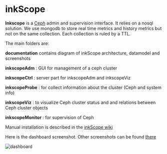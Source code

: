 inkScope
========

**Inkscope** is  a [Ceph](http://ceph.com) admin and supervision interface. It  relies on a nosql solution. We use  mongodb to store real time metrics and history metrics but not on the same collection. Each collection is ruled by a TTL.

The main folders are:

**documentation** contains diagram of inkScope architecture, datamodel and screenshots

**inkscopeAdm** : GUI for management  of a ceph cluster

**inkscopeCtrl** : server part for inkscopeAdm and inkscopeViz

**inkscopeProbe** : for collect information about the cluster (Ceph and system info)

**inkscopeViz** : to visualize Ceph cluster status and and relations between Ceph cluster objects

**inkscopeMonitor** : for supervision of Ceph

Manual installation is described in the [inkScope wiki](https://github.com/inkscope/inkscope/wiki)

Here is the dashboard screenshot. Other screenshots can be found [there](https://github.com/inkscope/inkscope/tree/master/screenshots)

![dashboard](https://raw.github.com/inkscope/inkscope/master/screenshots/Screenshot-Status.png)
